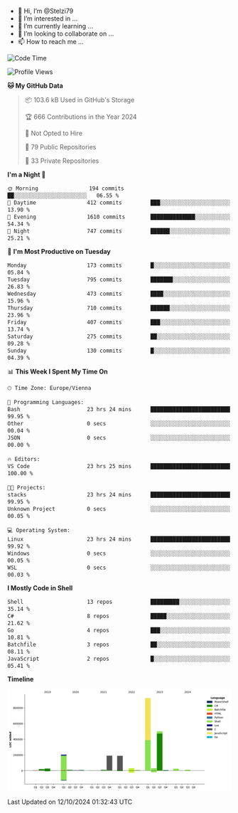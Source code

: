 - 👋 Hi, I’m @Stelzi79
- 👀 I’m interested in ...
- 🌱 I’m currently learning ...
- 💞️ I’m looking to collaborate on ...
- 📫 How to reach me ...

<!--START_SECTION:waka-->
![Code Time](http://img.shields.io/badge/Code%20Time-1%2C095%20hrs-blue)

![Profile Views](http://img.shields.io/badge/Profile%20Views-0-blue)

**🐱 My GitHub Data** 

> 📦 103.6 kB Used in GitHub's Storage 
 > 
> 🏆 666 Contributions in the Year 2024
 > 
> 🚫 Not Opted to Hire
 > 
> 📜 79 Public Repositories 
 > 
> 🔑 33 Private Repositories 
 > 
**I'm a Night 🦉** 

```text
🌞 Morning                194 commits         ██░░░░░░░░░░░░░░░░░░░░░░░   06.55 % 
🌆 Daytime                412 commits         ███░░░░░░░░░░░░░░░░░░░░░░   13.90 % 
🌃 Evening                1610 commits        ██████████████░░░░░░░░░░░   54.34 % 
🌙 Night                  747 commits         ██████░░░░░░░░░░░░░░░░░░░   25.21 % 
```
📅 **I'm Most Productive on Tuesday** 

```text
Monday                   173 commits         █░░░░░░░░░░░░░░░░░░░░░░░░   05.84 % 
Tuesday                  795 commits         ███████░░░░░░░░░░░░░░░░░░   26.83 % 
Wednesday                473 commits         ████░░░░░░░░░░░░░░░░░░░░░   15.96 % 
Thursday                 710 commits         ██████░░░░░░░░░░░░░░░░░░░   23.96 % 
Friday                   407 commits         ███░░░░░░░░░░░░░░░░░░░░░░   13.74 % 
Saturday                 275 commits         ██░░░░░░░░░░░░░░░░░░░░░░░   09.28 % 
Sunday                   130 commits         █░░░░░░░░░░░░░░░░░░░░░░░░   04.39 % 
```


📊 **This Week I Spent My Time On** 

```text
🕑︎ Time Zone: Europe/Vienna

💬 Programming Languages: 
Bash                     23 hrs 24 mins      █████████████████████████   99.95 % 
Other                    0 secs              ░░░░░░░░░░░░░░░░░░░░░░░░░   00.04 % 
JSON                     0 secs              ░░░░░░░░░░░░░░░░░░░░░░░░░   00.00 % 

🔥 Editors: 
VS Code                  23 hrs 25 mins      █████████████████████████   100.00 % 

🐱‍💻 Projects: 
stacks                   23 hrs 24 mins      █████████████████████████   99.95 % 
Unknown Project          0 secs              ░░░░░░░░░░░░░░░░░░░░░░░░░   00.05 % 

💻 Operating System: 
Linux                    23 hrs 24 mins      █████████████████████████   99.92 % 
Windows                  0 secs              ░░░░░░░░░░░░░░░░░░░░░░░░░   00.05 % 
WSL                      0 secs              ░░░░░░░░░░░░░░░░░░░░░░░░░   00.03 % 
```

**I Mostly Code in Shell** 

```text
Shell                    13 repos            █████████░░░░░░░░░░░░░░░░   35.14 % 
C#                       8 repos             █████░░░░░░░░░░░░░░░░░░░░   21.62 % 
Go                       4 repos             ███░░░░░░░░░░░░░░░░░░░░░░   10.81 % 
Batchfile                3 repos             ██░░░░░░░░░░░░░░░░░░░░░░░   08.11 % 
JavaScript               2 repos             █░░░░░░░░░░░░░░░░░░░░░░░░   05.41 % 
```



**Timeline**

![Lines of Code chart](https://raw.githubusercontent.com/Stelzi79/Stelzi79/main/assets/bar_graph.png)


 Last Updated on 12/10/2024 01:32:43 UTC
<!--END_SECTION:waka-->

<!---
Stelzi79/Stelzi79 is a ✨ special ✨ repository because its `README.md` (this file) appears on your GitHub profile.
You can click the Preview link to take a look at your changes.
--->
